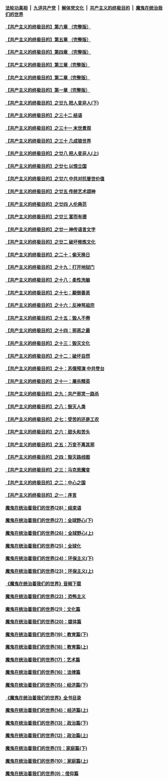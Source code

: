 ####  [法轮功真相](../../../../basic/blob/master/README.md?t=05291301) &nbsp;|&nbsp; [九评共产党](../../../../9ping.md/blob/master/README.md?t=05291301) &nbsp;|&nbsp; [解体党文化](../../../../jtdwh.md/blob/master/README.md?t=05291301)  &nbsp;|&nbsp; [共产主义的终极目的](../../../../gczydzjmd.md/blob/master/README.md?t=05291301) &nbsp;|&nbsp; [魔鬼在统治我们的世界](../../../../mgztzwmdsj.md/blob/master/README.md?t=05291301) 

#### [【共产主义的终极目的】第六章 （完整版）](../pages/nsc422/n11428913.md?t=05291301) 

#### [【共产主义的终极目的】第五章 （完整版）](../pages/nsc422/n11428912.md?t=05291301) 

#### [【共产主义的终极目的】第四章 （完整版）](../pages/nsc422/n11428907.md?t=05291301) 

#### [【共产主义的终极目的】第三章（完整版）](../pages/nsc422/n11428848.md?t=05291301) 

#### [【共产主义的终极目的】第二章（完整版）](../pages/nsc422/n11428831.md?t=05291301) 

#### [【共产主义的终极目的】第一章（完整版）](../pages/nsc422/n11417651.md?t=05291301) 

#### [【共产主义的终极目的】之廿九 把人变非人(下)](../pages/nsc422/n11344140.md?t=05291301) 

#### [【共产主义的终极目的】之三十二 结语](../pages/nsc422/n11360535.md?t=05291301) 

#### [【共产主义的终极目的】之三十一 末世景观](../pages/nsc422/n11351129.md?t=05291301) 

#### [【共产主义的终极目的】之三十 几成狼世界](../pages/nsc422/n11348280.md?t=05291301) 

#### [【共产主义的终极目的】之廿八 把人变非人(上)](../pages/nsc422/n11340492.md?t=05291301) 

#### [【共产主义的终极目的】之廿七 以恨立国](../pages/nsc422/n11336944.md?t=05291301) 

#### [【共产主义的终极目的】之廿六 中共对抗普世价值](../pages/nsc422/n11324785.md?t=05291301) 

#### [【共产主义的终极目的】之廿五 传统艺术颂神](../pages/nsc422/n11296396.md?t=05291301) 

#### [【共产主义的终极目的】之廿四 人伦典范](../pages/nsc422/n11296397.md?t=05291301) 

#### [【共产主义的终极目的】之廿三 富而有德](../pages/nsc422/n11283598.md?t=05291301) 

#### [【共产主义的终极目的】之廿一 神传语言文字](../pages/nsc422/n11263265.md?t=05291301) 

#### [【共产主义的终极目的】之廿二 破坏修炼文化](../pages/nsc422/n11245728.md?t=05291301) 

#### [【共产主义的终极目的】之二十：偷天换日](../pages/nsc422/n11238846.md?t=05291301) 

#### [【共产主义的终极目的】之十九：打开地狱门](../pages/nsc422/n11206376.md?t=05291301) 

#### [【共产主义的终极目的】之十八：柔性洗脑](../pages/nsc422/n11199994.md?t=05291301) 

#### [【共产主义的终极目的】之十七：颠倒善恶](../pages/nsc422/n11179782.md?t=05291301) 

#### [【共产主义的终极目的】之十六：反神骂祖宗](../pages/nsc422/n11166798.md?t=05291301) 

#### [【共产主义的终极目的】之十五：毁人不倦](../pages/nsc422/n11166792.md?t=05291301) 

#### [【共产主义的终极目的】之十四：邪恶之最](../pages/nsc422/n11150249.md?t=05291301) 

#### [【共产主义的终极目的】之十三：毁灭文化](../pages/nsc422/n11135227.md?t=05291301) 

#### [【共产主义的终极目的】之十二：破坏自然](../pages/nsc422/n11135214.md?t=05291301) 

#### [【共产主义的终极目的】之十：苏俄预演 中共登台](../pages/nsc422/n11118424.md?t=05291301) 

#### [【共产主义的终极目的】之十一：屠杀精英](../pages/nsc422/n11118442.md?t=05291301) 

#### [【共产主义的终极目的】之九：共产邪灵一路杀](../pages/nsc422/n11114139.md?t=05291301) 

#### [【共产主义的终极目的】之八：毁灭人类](../pages/nsc422/n11108503.md?t=05291301) 

#### [【共产主义的终极目的】之七：受苦的还是工农](../pages/nsc422/n11101809.md?t=05291301) 

#### [【共产主义的终极目的】之六：甜头和苦头](../pages/nsc422/n11096971.md?t=05291301) 

#### [【共产主义的终极目的】之五：万变不离其邪](../pages/nsc422/n11091285.md?t=05291301) 

#### [【共产主义的终极目的】之四：毁灭路线图](../pages/nsc422/n11086284.md?t=05291301) 

#### [【共产主义的终极目的】之三：马克思魔变](../pages/nsc422/n11061941.md?t=05291301) 

#### [【共产主义的终极目的】之二：中心之国](../pages/nsc422/n11047728.md?t=05291301) 

#### [【共产主义的终极目的】之一：序言](../pages/nsc422/n11086077.md?t=05291301) 

#### [魔鬼在统治着我们的世界(28)：结束语](../pages/nsc422/n10936246.md?t=05291301) 

#### [魔鬼在统治着我们的世界(27)：全球野心(下)](../pages/nsc422/n10928319.md?t=05291301) 

#### [魔鬼在统治着我们的世界(26)：全球野心(上)](../pages/nsc422/n10900318.md?t=05291301) 

#### [魔鬼在统治着我们的世界(25)：全球化](../pages/nsc422/n10788205.md?t=05291301) 

#### [魔鬼在统治着我们的世界(24)：环保主义(下)](../pages/nsc422/n10695307.md?t=05291301) 

#### [魔鬼在统治着我们的世界(23)：环保主义(上)](../pages/nsc422/n10688613.md?t=05291301) 

#### [《魔鬼在统治着我们的世界》音频下载](../pages/nsc422/n10635553.md?t=05291301) 

#### [魔鬼在统治着我们的世界(22)：恐怖主义](../pages/nsc422/n10614727.md?t=05291301) 

#### [魔鬼在统治着我们的世界(21)：文化篇](../pages/nsc422/n10597706.md?t=05291301) 

#### [魔鬼在统治着我们的世界(20)：媒体篇](../pages/nsc422/n10586579.md?t=05291301) 

#### [魔鬼在统治着我们的世界(19)：教育篇(下)](../pages/nsc422/n10564808.md?t=05291301) 

#### [魔鬼在统治着我们的世界(18)：教育篇(上)](../pages/nsc422/n10526970.md?t=05291301) 

#### [魔鬼在统治着我们的世界(17)：艺术篇](../pages/nsc422/n10499093.md?t=05291301) 

#### [魔鬼在统治着我们的世界(16)：法律篇](../pages/nsc422/n10485969.md?t=05291301) 

#### [魔鬼在统治着我们的世界(15)：经济篇(下)](../pages/nsc422/n10469975.md?t=05291301) 

#### [《魔鬼在统治着我们的世界》全书目录](../pages/nsc422/n10464261.md?t=05291301) 

#### [魔鬼在统治着我们的世界(14)：经济篇(上)](../pages/nsc422/n10457370.md?t=05291301) 

#### [魔鬼在统治着我们的世界(13)：政治篇(下)](../pages/nsc422/n10448270.md?t=05291301) 

#### [魔鬼在统治着我们的世界(12)：政治篇(上)](../pages/nsc422/n10444576.md?t=05291301) 

#### [魔鬼在统治着我们的世界(11)：家庭篇(下)](../pages/nsc422/n10440961.md?t=05291301) 

#### [魔鬼在统治着我们的世界(10)：家庭篇(上)](../pages/nsc422/n10435448.md?t=05291301) 

#### [魔鬼在统治着我们的世界(9)：信仰篇](../pages/nsc422/n10432159.md?t=05291301) 

